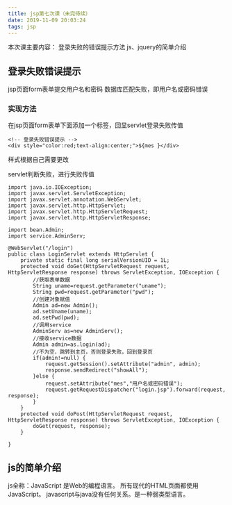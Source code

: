 ```yaml
---
title: jsp第七次课（未完待续）
date: 2019-11-09 20:03:24
tags: jsp
---
```

本次课主要内容：
登录失败的错误提示方法
js、jquery的简单介绍
<!--more-->
## 登录失败错误提示
jsp页面form表单提交用户名和密码
数据库匹配失败，即用户名或密码错误
### 实现方法
在jsp页面form表单下面添加一个标签，回显servlet登录失败传值
```
<!-- 登录失败错误提示 -->
<div style="color:red;text-align:center;">${mes }</div>
```
样式根据自己需要更改

servlet判断失败，进行失败传值
```
import java.io.IOException;
import javax.servlet.ServletException;
import javax.servlet.annotation.WebServlet;
import javax.servlet.http.HttpServlet;
import javax.servlet.http.HttpServletRequest;
import javax.servlet.http.HttpServletResponse;

import bean.Admin;
import service.AdminServ;

@WebServlet("/login")
public class LoginServlet extends HttpServlet {
	private static final long serialVersionUID = 1L;
	protected void doGet(HttpServletRequest request, HttpServletResponse response) throws ServletException, IOException {
		//获取表单数据
		String uname=request.getParameter("uname");
		String pwd=request.getParameter("pwd");
		//创建对象赋值
		Admin ad=new Admin();
		ad.setUname(uname);
		ad.setPwd(pwd);
		//调用service
		AdminServ as=new AdminServ();
		//接收service数据
		Admin admin=as.login(ad);
		//不为空，跳转到主页，否则登录失败，回到登录页
		if(admin!=null) {
			request.getSession().setAttribute("admin", admin);
			response.sendRedirect("showAll");
		}else {
			request.setAttribute("mes","用户名或密码错误");
			request.getRequestDispatcher("login.jsp").forward(request, response);
		}
	}
	protected void doPost(HttpServletRequest request, HttpServletResponse response) throws ServletException, IOException {
		doGet(request, response);
	}

}
```
## js的简单介绍
js全称：JavaScript
是Web的编程语言。
所有现代的HTML页面都使用JavaScript。
javascript与java没有任何关系。是一种弱类型语言。